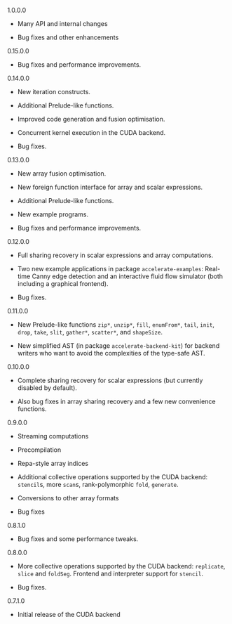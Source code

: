 1.0.0.0

  * Many API and internal changes

  * Bug fixes and other enhancements

0.15.0.0

  * Bug fixes and performance improvements.

0.14.0.0

  * New iteration constructs.

  * Additional Prelude-like functions.

  * Improved code generation and fusion optimisation.

  * Concurrent kernel execution in the CUDA backend.

  * Bug fixes.

0.13.0.0

  * New array fusion optimisation.

  * New foreign function interface for array and scalar expressions.

  * Additional Prelude-like functions.

  * New example programs.

  * Bug fixes and performance improvements.

0.12.0.0

  * Full sharing recovery in scalar expressions and array computations.

  * Two new example applications in package `accelerate-examples`: Real-time
    Canny edge detection and an interactive fluid flow simulator (both including
    a graphical frontend).

  * Bug fixes.

0.11.0.0

  * New Prelude-like functions `zip*`, `unzip*`, `fill`, `enumFrom*`, `tail`,
    `init`, `drop`, `take`, `slit`, `gather*`, `scatter*`, and `shapeSize`.

  * New simplified AST (in package `accelerate-backend-kit`) for backend writers
    who want to avoid the complexities of the type-safe AST.

0.10.0.0

  * Complete sharing recovery for scalar expressions (but currently disabled by
    default).

  * Also bug fixes in array sharing recovery and a few new convenience
    functions.

0.9.0.0

  * Streaming computations

  * Precompilation

  * Repa-style array indices

  * Additional collective operations supported by the CUDA backend: `stencil`s,
    more `scan`s, rank-polymorphic `fold`, `generate`.

  * Conversions to other array formats

  * Bug fixes

0.8.1.0

  * Bug fixes and some performance tweaks.

0.8.0.0

  * More collective operations supported by the CUDA backend: `replicate`,
    `slice` and `foldSeg`. Frontend and interpreter support for `stencil`.

  * Bug fixes.

0.7.1.0

  * Initial release of the CUDA backend

